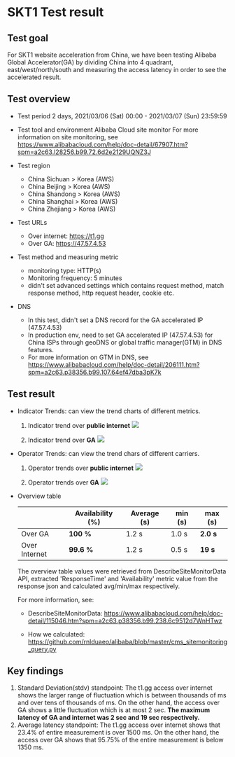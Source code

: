 # SKT1 Test result
## Test goal
For SKT1 website acceleration from China, we have been testing Alibaba Global Accelerator(GA) by dividing China into 4 quadrant, east/west/north/south and measuring the access latency in order to see the accelerated result.

## Test overview

 * Test period
2 days, 2021/03/06 (Sat) 00:00 - 2021/03/07 (Sun) 23:59:59
 
 * Test tool and environment
Alibaba Cloud site monitor
For more information on site monitoring, see https://www.alibabacloud.com/help/doc-detail/67907.htm?spm=a2c63.l28256.b99.72.6d2e2129UQNZ3J

 * Test region
	* China Sichuan > Korea (AWS)
	* China Beijing > Korea (AWS)
	* China Shandong > Korea (AWS)
	* China Shanghai > Korea (AWS)
	* China Zhejiang > Korea (AWS)

 * Test URLs
	 * Over internet: https://t1.gg
	 * Over GA: https://47.57.4.53

* Test method and measuring metric
	* monitoring type: HTTP(s)
	* Monitoring frequency: 5 minutes
	* didn't set advanced settings which contains request method, match response method, http request header, cookie etc.

* DNS
	* In this test, didn't set a DNS record for the GA accelerated IP (47.57.4.53)
	* In production env, need to set GA accelerated IP (47.57.4.53) for China ISPs through geoDNS or global traffic manager(GTM) in DNS features.
	* For more information on GTM in DNS, see
https://www.alibabacloud.com/help/doc-detail/206111.htm?spm=a2c63.p38356.b99.107.64ef47dba3pK7k

## Test result
* Indicator Trends: can view the trend charts of different metrics.
	1. Indicator trend over **public internet**
![](https://github.com/rnlduaeo/alibaba/blob/master/overPublic.png?raw=true)

	2. Indicator trend over **GA**
![](https://github.com/rnlduaeo/alibaba/blob/master/overGa.png?raw=true)

* Operator Trends: can view the trend chars of different carriers.
	1. Operator trends over **public internet**
![](https://github.com/rnlduaeo/alibaba/blob/master/overPublic2.png?raw=true)


	2. Operator trends over **GA**
![](https://github.com/rnlduaeo/alibaba/blob/master/overGa2.png?raw=true)

* Overview table

	|    | Availability (%) | Average (s)     | min (s) | max (s) |
	|-----------|---------|---------|---------| ----
	|Over GA|   **100 %** | 1.2 s | 1.0 s | **2.0 s**
	|Over Internet |**99.6 %**| 1.2 s | 0.5 s | **19 s**

	The overview table values were retrieved from DescribeSiteMonitorData API, extracted 'ResponseTime' and 'Availability' metric value from the response json and calculated avg/min/max respectively. 

	For more information, see:
	* DescribeSiteMonitorData: https://www.alibabacloud.com/help/doc-detail/115046.htm?spm=a2c63.p38356.b99.238.6c9512d7WnHTwz

	* How we calculated: https://github.com/rnlduaeo/alibaba/blob/master/cms_sitemonitoring_query.py




## Key findings
1. Standard Deviation(stdv) standpoint: 
The t1.gg access over internet shows the larger range of fluctuation which is between thousands of ms and over tens of thousands of ms. On the other hand, the access over GA shows a little fluctuation which is at most 2 sec. **The maximum latency of GA and internet was 2 sec and 19 sec respectively.**
2. Average latency standpoint:
The t1.gg access over internet shows that 23.4% of entire measurement is over 1500 ms. On the other hand, the access over GA shows that 95.75% of the entire measurement is below 1350 ms.

<!--stackedit_data:
eyJoaXN0b3J5IjpbLTEwMTE1NjM2NCwtMjY4NjI4OTg4LDE2ND
gyNjMyMjQsLTExMjUzMjE5NTEsMTE4NzAyOTEzMywxNDQ0OTA5
Mjk5LDEyMjQzMjAyMTksLTQxMzExNjYyNyw4ODEyODIwNjUsNj
U2MTAyNjQxLC0xNjMxODg1MzIzLC0xMzUxODU4ODYsLTE5MzU4
NTA3NzYsLTc0MzYzOTc4NSw3NTgxMzUyNDQsMTQ3NzYyMDI3MS
wtMTc5ODc3MzE1MV19
-->